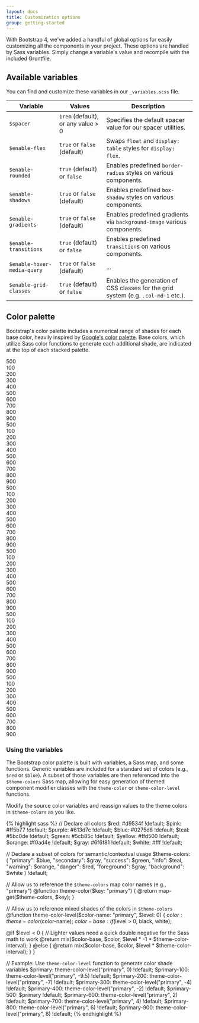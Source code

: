 ```yaml
---
layout: docs
title: Customization options
group: getting-started
---
```


With Bootstrap 4, we've added a handful of global options for easily customizing all the components in your project. These options are handled by Sass variables. Simply change a variable's value and recompile with the included Gruntfile.

## Available variables

You can find and customize these variables in our `_variables.scss` file.

| Variable                    | Values                             | Description                                                             |
| --------------------------- | ---------------------------------- | ----------------------------------------------------------------------- |
| `$spacer`                   | `1rem` (default), or any value > 0 | Specifies the default spacer value for our spacer utilities.            |
| `$enable-flex`              | `true` or `false` (default)        | Swaps `float` and `display: table` styles for `display: flex`.          |
| `$enable-rounded`           | `true` (default) or `false`        | Enables predefined `border-radius` styles on various components.        |
| `$enable-shadows`           | `true` or `false` (default)        | Enables predefined `box-shadow` styles on various components.           |
| `$enable-gradients`         | `true` or `false` (default)        | Enables predefined gradients via `background-image` various components. |
| `$enable-transitions`       | `true` (default) or `false`        | Enables predefined `transition`s on various components. |
| `$enable-hover-media-query` | `true` or `false` (default)        | ... |
| `$enable-grid-classes`      | `true` (default) or `false`        | Enables the generation of CSS classes for the grid system (e.g. `.col-md-1` etc.). |

## Color palette

Bootstrap's color palette includes a numerical range of shades for each base color, heavily inspired by [Google's color palette](https://www.google.com/design/spec/style/color.html#color-color-palette). Base colors, which utilize Sass color functions to generate each additional shade, are indicated at the top of each stacked palette.

<div class="row">
  <div class="col-sm-6 col-md-4 color-palette">
    <div class="color-slab color-slab-base foreground-500">500</div>
    <div class="color-slab foreground-100">100</div>
    <div class="color-slab foreground-200">200</div>
    <div class="color-slab foreground-300">300</div>
    <div class="color-slab foreground-400">400</div>
    <div class="color-slab foreground-500">500</div>
    <div class="color-slab foreground-600">600</div>
    <div class="color-slab foreground-700">700</div>
    <div class="color-slab foreground-800">800</div>
    <div class="color-slab foreground-900">900</div>
  </div>
  <div class="col-sm-6 col-md-4 color-palette">
    <div class="color-slab color-slab-base primary-500">
      500
    </div>
    <div class="color-slab primary-100">100</div>
    <div class="color-slab primary-200">200</div>
    <div class="color-slab primary-300">300</div>
    <div class="color-slab primary-400">400</div>
    <div class="color-slab primary-500">500</div>
    <div class="color-slab primary-600">600</div>
    <div class="color-slab primary-700">700</div>
    <div class="color-slab primary-800">800</div>
    <div class="color-slab primary-900">900</div>
  </div>
  <div class="col-sm-6 col-md-4 color-palette">
    <div class="color-slab color-slab-base success-500">500</div>
    <div class="color-slab success-100">100</div>
    <div class="color-slab success-200">200</div>
    <div class="color-slab success-300">300</div>
    <div class="color-slab success-400">400</div>
    <div class="color-slab success-500">500</div>
    <div class="color-slab success-600">600</div>
    <div class="color-slab success-700">700</div>
    <div class="color-slab success-800">800</div>
    <div class="color-slab success-900">900</div>
  </div>
  <div class="col-sm-6 col-md-4 color-palette">
    <div class="color-slab color-slab-base info-500">500</div>
    <div class="color-slab info-100">100</div>
    <div class="color-slab info-200">200</div>
    <div class="color-slab info-300">300</div>
    <div class="color-slab info-400">400</div>
    <div class="color-slab info-500">500</div>
    <div class="color-slab info-600">600</div>
    <div class="color-slab info-700">700</div>
    <div class="color-slab info-800">800</div>
    <div class="color-slab info-900">900</div>
  </div>
  <div class="col-sm-6 col-md-4 color-palette">
    <div class="color-slab color-slab-base warning-500">500</div>
    <div class="color-slab warning-100">100</div>
    <div class="color-slab warning-200">200</div>
    <div class="color-slab warning-300">300</div>
    <div class="color-slab warning-400">400</div>
    <div class="color-slab warning-500">500</div>
    <div class="color-slab warning-600">600</div>
    <div class="color-slab warning-700">700</div>
    <div class="color-slab warning-800">800</div>
    <div class="color-slab warning-900">900</div>
  </div>
  <div class="col-sm-6 col-md-4 color-palette">
    <div class="color-slab color-slab-base danger-500">500</div>
    <div class="color-slab danger-100">100</div>
    <div class="color-slab danger-200">200</div>
    <div class="color-slab danger-300">300</div>
    <div class="color-slab danger-400">400</div>
    <div class="color-slab danger-500">500</div>
    <div class="color-slab danger-600">600</div>
    <div class="color-slab danger-700">700</div>
    <div class="color-slab danger-800">800</div>
    <div class="color-slab danger-900">900</div>
  </div>
</div>

### Using the variables

The Bootstrap color palette is built with variables, a Sass map, and some functions. Generic variables are included for a standard set of colors (e.g., `$red` or `$blue`). A subset of those variables are then referenced into the `$theme-colors` Sass map, allowing for easy generation of themed component modifier classes with the `theme-color` or `theme-color-level` functions.

Modify the source color variables and reassign values to the theme colors in `$theme-colors` as you like.

{% highlight sass %}
// Declare all colors
$red: #d9534f !default;
$pink: #ff5b77 !default;
$purple: #613d7c !default;
$blue: #0275d8 !default;
$teal: #5bc0de !default;
$green: #5cb85c !default;
$yellow: #ffd500 !default;
$orange: #f0ad4e !default;
$gray: #6f6f81 !default;
$white: #fff !default;

// Declare a subset of colors for semantic/contextual usage
$theme-colors: (
  "primary": $blue,
  "secondary": $gray,
  "success": $green,
  "info": $teal,
  "warning": $orange,
  "danger": $red,
  "foreground": $gray,
  "background": $white
) !default;

// Allow us to reference the `$theme-colors` map color names (e.g., "primary")
@function theme-color($key: "primary") {
  @return map-get($theme-colors, $key);
}

// Allow us to reference mixed shades of the colors in `$theme-colors`
@function theme-color-level($color-name: "primary", $level: 0) {
  $color: theme-color($color-name);
  $color-base: if($level > 0, black, white);

  @if $level < 0 {
    // Lighter values need a quick double negative for the Sass math to work
    @return mix($color-base, $color, $level * -1 * $theme-color-interval);
  } @else {
    @return mix($color-base, $color, $level * $theme-color-interval);
  }
}

// Example: Use `theme-color-level` function to generate color shade variables
$primary: theme-color-level("primary", 0) !default;
$primary-100: theme-color-level("primary", -9.5) !default;
$primary-200: theme-color-level("primary", -7) !default;
$primary-300: theme-color-level("primary", -4) !default;
$primary-400: theme-color-level("primary", -2) !default;
$primary-500: $primary !default;
$primary-600: theme-color-level("primary", 2) !default;
$primary-700: theme-color-level("primary", 4) !default;
$primary-800: theme-color-level("primary", 6) !default;
$primary-900: theme-color-level("primary", 8) !default;
{% endhighlight %}
